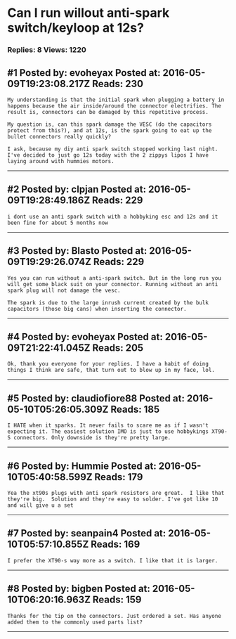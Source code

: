 # Can I run willout anti-spark switch/keyloop at 12s?

### Replies: 8 Views: 1220

## \#1 Posted by: evoheyax Posted at: 2016-05-09T19:23:08.217Z Reads: 230

```
My understanding is that the initial spark when plugging a battery in happens because the air inside/around the connector electrifies. The result is, connectors can be damaged by this repetitive process.

My question is, can this spark damage the VESC (do the capacitors protect from this?), and at 12s, is the spark going to eat up the bullet connectors really quickly?

I ask, because my diy anti spark switch stopped working last night. I've decided to just go 12s today with the 2 zippys lipos I have laying around with hummies motors.
```

---
## \#2 Posted by: clpjan Posted at: 2016-05-09T19:28:49.186Z Reads: 229

```
i dont use an anti spark switch with a hobbyking esc and 12s and it been fine for about 5 months now
```

---
## \#3 Posted by: Blasto Posted at: 2016-05-09T19:29:26.074Z Reads: 229

```
Yes you can run without a anti-spark switch. But in the long run you will get some black suit on your connector. Running without an anti spark plug will not damage the vesc.

The spark is due to the large inrush current created by the bulk capacitors (those big cans) when inserting the connector.
```

---
## \#4 Posted by: evoheyax Posted at: 2016-05-09T21:22:41.045Z Reads: 205

```
Ok, thank you everyone for your replies. I have a habit of doing things I think are safe, that turn out to blow up in my face, lol.
```

---
## \#5 Posted by: claudiofiore88 Posted at: 2016-05-10T05:26:05.309Z Reads: 185

```
I HATE when it sparks. It never fails to scare me as if I wasn't expecting it. The easiest solution IMO is just to use hobbykings XT90-S connectors. Only downside is they're pretty large.
```

---
## \#6 Posted by: Hummie Posted at: 2016-05-10T05:40:58.599Z Reads: 179

```
Yea the xt90s plugs with anti spark resistors are great.  I like that they're big.  Solution and they're easy to solder. I've got like 10 and will give u a set
```

---
## \#7 Posted by: seanpain4 Posted at: 2016-05-10T05:57:10.855Z Reads: 169

```
I prefer the XT90-s way more as a switch. I like that it is larger.
```

---
## \#8 Posted by: bigben Posted at: 2016-05-10T06:20:16.963Z Reads: 159

```
Thanks for the tip on the connectors. Just ordered a set. Has anyone added them to the commonly used parts list?
```

---
